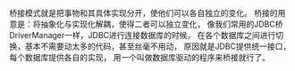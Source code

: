 桥接模式就是把事物和其具体实现分开，使他们可以各自独立的变化。
桥接的用意是：将抽象化与实现化解耦，使得二者可以独立变化，
像我们常用的JDBC桥DriverManager一样，JDBC进行连接数据库的时候，
在各个数据库之间进行切换，基本不需要动太多的代码，甚至丝毫不用动，
原因就是JDBC提供统一接口，每个数据库提供各自的实现，
用一个叫做数据库驱动的程序来桥接就行了。